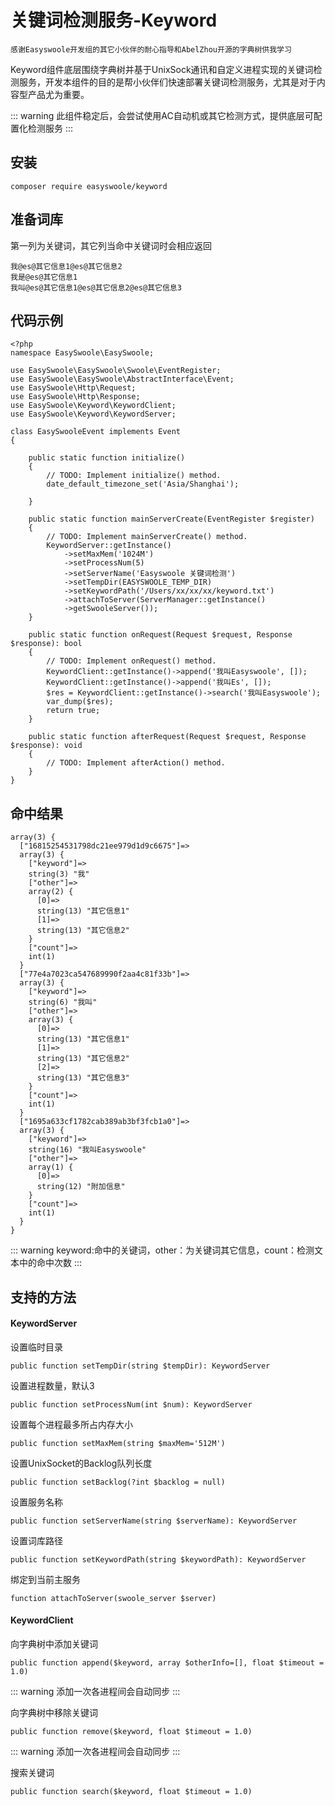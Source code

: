# 关键词检测服务-Keyword

`感谢Easyswoole开发组的其它小伙伴的耐心指导和AbelZhou开源的字典树供我学习`

Keyword组件底层围绕字典树并基于UnixSock通讯和自定义进程实现的关键词检测服务，开发本组件的目的是帮小伙伴们快速部署关键词检测服务，尤其是对于内容型产品尤为重要。

::: warning 
 此组件稳定后，会尝试使用AC自动机或其它检测方式，提供底层可配置化检测服务
:::

## 安装

```
composer require easyswoole/keyword
```

## 准备词库

第一列为关键词，其它列当命中关键词时会相应返回

```
我@es@其它信息1@es@其它信息2
我是@es@其它信息1
我叫@es@其它信息1@es@其它信息2@es@其它信息3
```

## 代码示例

```
<?php
namespace EasySwoole\EasySwoole;

use EasySwoole\EasySwoole\Swoole\EventRegister;
use EasySwoole\EasySwoole\AbstractInterface\Event;
use EasySwoole\Http\Request;
use EasySwoole\Http\Response;
use EasySwoole\Keyword\KeywordClient;
use EasySwoole\Keyword\KeywordServer;

class EasySwooleEvent implements Event
{

    public static function initialize()
    {
        // TODO: Implement initialize() method.
        date_default_timezone_set('Asia/Shanghai');

    }

    public static function mainServerCreate(EventRegister $register)
    {
        // TODO: Implement mainServerCreate() method.
        KeywordServer::getInstance()
            ->setMaxMem('1024M')
            ->setProcessNum(5)
            ->setServerName('Easyswoole 关键词检测')
            ->setTempDir(EASYSWOOLE_TEMP_DIR)
            ->setKeywordPath('/Users/xx/xx/xx/keyword.txt')
            ->attachToServer(ServerManager::getInstance()
            ->getSwooleServer());
    }

    public static function onRequest(Request $request, Response $response): bool
    {
        // TODO: Implement onRequest() method.
        KeywordClient::getInstance()->append('我叫Easyswoole', []);
        KeywordClient::getInstance()->append('我叫Es', []);
        $res = KeywordClient::getInstance()->search('我叫Easyswoole');
        var_dump($res);
        return true;
    }

    public static function afterRequest(Request $request, Response $response): void
    {
        // TODO: Implement afterAction() method.
    }
}
```

## 命中结果

```
array(3) {
  ["16815254531798dc21ee979d1d9c6675"]=>
  array(3) {
    ["keyword"]=>
    string(3) "我"
    ["other"]=>
    array(2) {
      [0]=>
      string(13) "其它信息1"
      [1]=>
      string(13) "其它信息2"
    }
    ["count"]=>
    int(1)
  }
  ["77e4a7023ca547689990f2aa4c81f33b"]=>
  array(3) {
    ["keyword"]=>
    string(6) "我叫"
    ["other"]=>
    array(3) {
      [0]=>
      string(13) "其它信息1"
      [1]=>
      string(13) "其它信息2"
      [2]=>
      string(13) "其它信息3"
    }
    ["count"]=>
    int(1)
  }
  ["1695a633cf1782cab389ab3bf3fcb1a0"]=>
  array(3) {
    ["keyword"]=>
    string(16) "我叫Easyswoole"
    ["other"]=>
    array(1) {
      [0]=>
      string(12) "附加信息"
    }
    ["count"]=>
    int(1)
  }
}
```
::: warning 
 keyword:命中的关键词，other：为关键词其它信息，count：检测文本中的命中次数
:::

## 支持的方法

#### KeywordServer

设置临时目录
```
public function setTempDir(string $tempDir): KeywordServer
```

设置进程数量，默认3
```
public function setProcessNum(int $num): KeywordServer
```

设置每个进程最多所占内存大小
```
public function setMaxMem(string $maxMem='512M')
```

设置UnixSocket的Backlog队列长度
```
public function setBacklog(?int $backlog = null)
```

设置服务名称
```
public function setServerName(string $serverName): KeywordServer
```

设置词库路径
```
public function setKeywordPath(string $keywordPath): KeywordServer
```

绑定到当前主服务
```
function attachToServer(swoole_server $server)
```

#### KeywordClient

向字典树中添加关键词
```
public function append($keyword, array $otherInfo=[], float $timeout = 1.0)
```
::: warning 
添加一次各进程间会自动同步
:::

向字典树中移除关键词
```
public function remove($keyword, float $timeout = 1.0)
```
::: warning 
添加一次各进程间会自动同步
:::

搜索关键词
```
public function search($keyword, float $timeout = 1.0)
```
